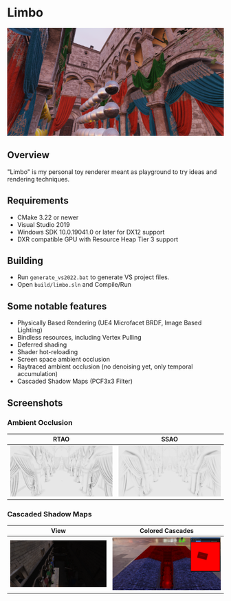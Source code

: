 # Limbo

![picture](images/main.png)

## Overview
"Limbo" is my personal toy renderer meant as playground to try ideas and rendering techniques.

## Requirements
- CMake 3.22 or newer
- Visual Studio 2019
- Windows SDK 10.0.19041.0 or later for DX12 support
- DXR compatible GPU with Resource Heap Tier 3 support
 
## Building
- Run `generate_vs2022.bat` to generate VS project files.
- Open `build/limbo.sln` and Compile/Run

## Some notable features
- Physically Based Rendering (UE4 Microfacet BRDF, Image Based Lighting)
- Bindless resources, including Vertex Pulling
- Deferred shading
- Shader hot-reloading
- Screen space ambient occlusion
- Raytraced ambient occlusion (no denoising yet, only temporal accumulation)
- Cascaded Shadow Maps (PCF3x3 Filter)
 
## Screenshots
### Ambient Occlusion
| RTAO | SSAO |
|------|------|
| ![Multiple Lights](images/rtao.jpg) | ![Multiple Lights](images/ssao.png) |
### Cascaded Shadow Maps
| View | Colored Cascades |
|------|------|
|![CSM](images/csm.png)|![CSM](images/csm_cascades.png)|

